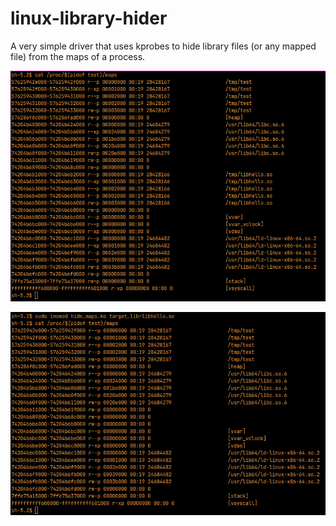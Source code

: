 # linux-library-hider
A very simple driver that uses kprobes to hide library files (or any mapped file) from the maps of a process.

![Before (normal)](before.png)

![After (hidden)](after.png)